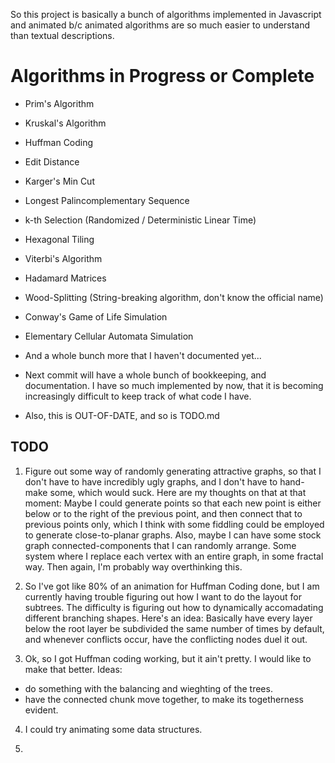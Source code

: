 So this project is basically a bunch of algorithms implemented in
Javascript and animated b/c animated algorithms are so much easier to
understand than textual descriptions. 

Algorithms in Progress or Complete
==================================
- Prim's Algorithm
- Kruskal's Algorithm
- Huffman Coding
- Edit Distance
- Karger's Min Cut
- Longest Palincomplementary Sequence
- k-th Selection (Randomized / Deterministic Linear Time)
- Hexagonal Tiling
- Viterbi's Algorithm
- Hadamard Matrices
- Wood-Splitting (String-breaking algorithm, don't know the official name)
- Conway's Game of Life Simulation
- Elementary Cellular Automata Simulation

- And a whole bunch more that I haven't documented yet...

- Next commit will have a whole bunch of bookkeeping, and documentation. 
  I have so much implemented by now, that it is becoming increasingly difficult to keep track of what code I have.

- Also, this is OUT-OF-DATE, and so is TODO.md

TODO
----

1. Figure out some way of randomly generating attractive graphs, so
that I don't have to have incredibly ugly graphs, and I don't have to
hand-make some, which would suck. Here are my thoughts on that at that
moment: Maybe I could generate points so that each new point is either
below or to the right of the previous point, and then connect that to
previous points only, which I think with some fiddling could be
employed to generate close-to-planar graphs. Also, maybe I can have
some stock graph connected-components that I can randomly
arrange. Some system where I replace each vertex with an entire graph,
in some fractal way. Then again, I'm probably way overthinking this.

2. So I've got like 80% of an animation for Huffman Coding done, but I
am currently having trouble figuring out how I want to do the layout
for subtrees. The difficulty is figuring out how to dynamically
accomadating different branching shapes. Here's an idea: Basically
have every layer below the root layer be subdivided the same number of
times by default, and whenever conflicts occur, have the conflicting
nodes duel it out.

3. Ok, so I got Huffman coding working, but it ain't pretty. I would
like to make that better. Ideas: 
- do something with the balancing and wieghting of the trees.
- have the connected chunk move together, to make its togetherness evident.

4. I could try animating some data structures.

5. 